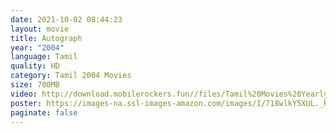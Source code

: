 ```yaml
---
date: 2021-10-02 08:44:23
layout: movie
title: Autograph
year: "2004"
language: Tamil
quality: HD
category: Tamil 2004 Movies
size: 700MB
video: http://download.mobilerockers.fun//files/Tamil%20Movies%20Yearly%20Collections/Tamil%202004%20Collections/Autograph%20(2004)/Autograph%20(2004)%20Full%20Movies/Autograph%20(2004)%20HDRip/Autograph%20(2004)%20HDRip%20Single%20Part.mp4
poster: https://images-na.ssl-images-amazon.com/images/I/718wlkY5XUL._RI_.jpg
paginate: false
---
```

